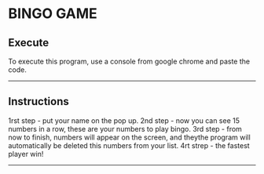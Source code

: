 # BINGO GAME

## Execute

To execute this program, use a console from google chrome and paste the code.

___
## Instructions

1rst step - put your name on the pop up.
2nd step - now you can see 15 numbers in a row, these are your numbers to play bingo.
3rd step - from now to finish, numbers will appear on the screen, and theythe program will automatically be deleted this numbers from your list.
4rt strep - the fastest player win!

___


